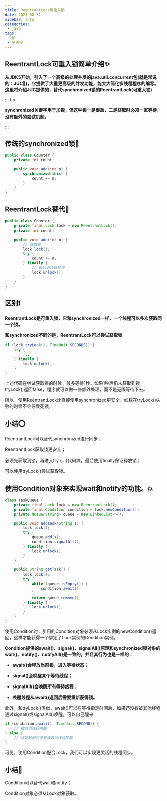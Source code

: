 ```yaml
---
title: ReentrantLock可重入锁
date: 2021-08-31
sidebar: auto
categories:
 - java
tags:
 - 锁
 - 多线程
---
```


## ReentrantLock可重入锁简单介绍✨

**从JDK5开始，引入了一个高级的处理并发的java.util.concurrent包(就是常说的：JUC🎋)，它提供了大量更高级的并发功能，能大大简化多线程程序的编写。这里将介绍JUC提供的，替代synchronized锁的ReentrantLock(可重入锁)**

::: tip

**synchronized关键字用于加锁，但这种锁一是很重，二是获取时必须一直等待，没有额外的尝试机制。**

:::

## 传统的synchronized锁🎐

```java
public class Counter {
    private int count;

    public void add(int n) {
        synchronized(this) {
            count += n;
        }
    }
}
```

## ReentrantLock替代🎋

```java
public class Counter {
    private final Lock lock = new ReentrantLock();
    private int count;

    public void add(int n) {
        // 获取锁
        lock.lock();
        try {
            count += n;
        } finally {
            // 最后必须释放锁
            lock.unlock();
        }
    }
}
```

## 区别❗

**ReentrantLock是可重入锁，它和synchronized一样，一个线程可以多次获取同一个锁。**

**和synchronized不同的是，ReentrantLock可以尝试获取锁**

```java
if (lock.tryLock(1, TimeUnit.SECONDS)) {
    try {
        ...
    } finally {
        lock.unlock();
    }
}
```

上述代码在尝试获取锁的时候，最多等待1秒。如果1秒后仍未获取到锁，tryLock()返回false，程序就可以做一些额外处理，而不是无限等待下去。

所以，使用ReentrantLock比直接使用synchronized更安全，线程在tryLock()失败的时候不会导致死锁。

## 小结⭕

ReentrantLock可以替代synchronized进行同步；

ReentrantLock获取锁更安全；

必须先获取到锁，再进入try {...}代码块，最后使用finally保证释放锁；

可以使用tryLock()尝试获取锁。

## 使用Condition对象来实现wait和notify的功能。💥

```java
class TaskQueue {
    private final Lock lock = new ReentrantLock();
    private final Condition condition = lock.newCondition();
    private Queue<String> queue = new LinkedList<>();

    public void addTask(String s) {
        lock.lock();
        try {
            queue.add(s);
            condition.signalAll();
        } finally {
            lock.unlock();
        }
    }

    public String getTask() {
        lock.lock();
        try {
            while (queue.isEmpty()) {
                condition.await();
            }
            return queue.remove();
        } finally {
            lock.unlock();
        }
    }
}
```

使用Condition时，引用的Condition对象必须从Lock实例的newCondition()返回，这样才能获得一个绑定了Lock实例的Condition实例。

**Condition提供的await()、signal()、signalAll()原理和synchronized锁对象的wait()、notify()、notifyAll()是一致的，并且其行为也是一样的：**

- **await()会释放当前锁，进入等待状态；**
- **signal()会唤醒某个等待线程；**

- **signalAll()会唤醒所有等待线程；**
- **唤醒线程从await()返回后需要重新获得锁。**

此外，和tryLock()类似，await()可以在等待指定时间后，如果还没有被其他线程通过signal()或signalAll()唤醒，可以自己醒来

```java
if (condition.await(1, TimeUnit.SECOND)) {
    // 被其他线程唤醒
} else {
    // 指定时间内没有被其他线程唤醒
}
```

可见，使用Condition配合Lock，我们可以实现更灵活的线程同步。

## 小结💫

Condition可以替代wait和notify；

Condition对象必须从Lock对象获取。
